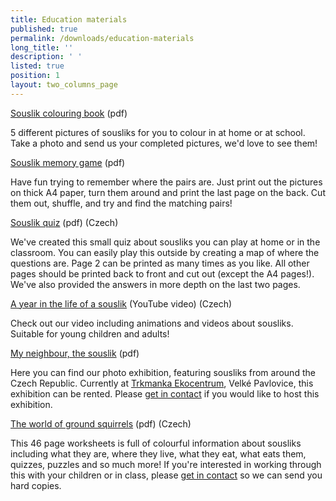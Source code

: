 ```yaml
---
title: Education materials
published: true
permalink: /downloads/education-materials
long_title: ''
description: ' '
listed: true
position: 1
layout: two_columns_page
---
```

[Souslik colouring book](https://en.syslinavinici.cz/media/sysel_omalovanky_fin.pdf) (pdf)

5 different pictures of sousliks for you to colour in at home or at school. Take a photo and send us your completed pictures, we'd love to see them!

[Souslik memory game](https://en.syslinavinici.cz/media/sysel_pexeso.pdf) (pdf)

Have fun trying to remember where the pairs are. Just print out the pictures on thick A4 paper, turn them around and print the last page on the back. Cut them out, shuffle, and try and find the matching pairs!

[Souslik quiz](https://en.syslinavinici.cz/media/sysel_kviz.pdf) (pdf) (Czech)

We've created this small quiz about sousliks you can play at home or in the classroom. You can easily play this outside by creating a map of where the questions are. Page 2 can be printed as many times as you like. All other pages should be printed back to front and cut out (except the A4 pages!). We've also provided the answers in more depth on the last two pages. 

[A year in the life of a souslik](https://www.youtube.com/watch?v=1XOhmTshwes&t=32s) (YouTube video) (Czech)

Check out our video including animations and videos about sousliks. Suitable for young children and adults!

[My neighbour, the souslik](https://www.syslinavinici.cz/media/Sysel_vystava_prezentace.pdf) (pdf)

Here you can find our photo exhibition, featuring sousliks from around the Czech Republic. Currently at [Trkmanka Ekocentrum](https://www.ekocentrum-trkmanka.com/), Velké Pavlovice, this exhibition can be rented. Please [get in contact](https://en.syslinavinici.cz/about-us/contacts) if you would like to host this exhibition. 

[The world of ground squirrels](https://www.syslinavinici.cz/media/Prirucka-sysel_CZ_final_m.pdf) (pdf) (Czech)

This 46 page worksheets is full of colourful information about sousliks including what they are, where they live, what they eat, what eats them, quizzes, puzzles and so much more! If you're interested in working through this with your children or in class, please [get in contact](https://en.syslinavinici.cz/about-us/contacts) so we can send you hard copies.
